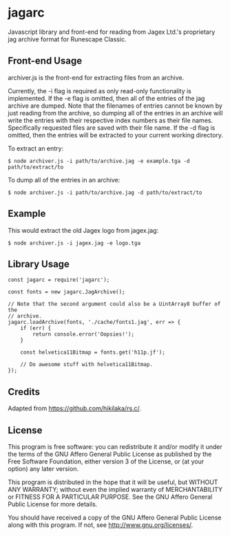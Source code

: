 # jagarc
Javascript library and front-end for reading from Jagex Ltd.'s proprietary jag archive format
for Runescape Classic.

## Front-end Usage
archiver.js is the front-end for extracting files from an archive.

Currently, the -i flag is required as only read-only functionality is
implemented. If the -e flag is omitted, then all of the entries
of the jag archive are dumped. Note that the filenames of entries cannot be 
known by just reading from the archive, so dumping all of the entries in an 
archive will write the entries with their respective index numbers as their 
file names. Specifically requested files are saved with their file name.
If the -d flag is omitted, then the entries will be extracted
to your current working directory.

To extract an entry:
```
$ node archiver.js -i path/to/archive.jag -e example.tga -d path/to/extract/to
```

To dump all of the entries in an archive:
```
$ node archiver.js -i path/to/archive.jag -d path/to/extract/to
```

## Example
This would extract the old Jagex logo from jagex.jag:
```
$ node archiver.js -i jagex.jag -e logo.tga
```

## Library Usage
```
const jagarc = require('jagarc');

const fonts = new jagarc.JagArchive();

// Note that the second argument could also be a UintArray8 buffer of the 
// archive.
jagarc.loadArchive(fonts, './cache/fonts1.jag', err => {
    if (err) {
        return console.error('Oopsies!');
    }

    const helvetica11Bitmap = fonts.get('h11p.jf');

    // Do awesome stuff with helvetica11Bitmap.
});
```

## Credits
Adapted from https://github.com/hikilaka/rs.c/.

## License
This program is free software: you can redistribute it and/or modify it 
under the terms of the GNU Affero General Public License as published by 
the Free Software Foundation, either version 3 of the License, or (at your 
option) any later version.

This program is distributed in the hope that it will be useful, but WITHOUT 
ANY WARRANTY; without even the implied warranty of MERCHANTABILITY or 
FITNESS FOR A PARTICULAR PURPOSE. See the GNU Affero General Public License 
for more details.

You should have received a copy of the GNU Affero General Public License 
along with this program. If not, see http://www.gnu.org/licenses/.